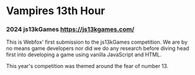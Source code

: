 # Vampires 13th Hour

### 2024 js13kGames https://js13kgames.com/

This is Webfox' first submission to the js13kGames competition. We are by no means game developers nor did we do any research before diving head first into developing a game using vanilla JavaScript and HTML.


This year's competition was themed around the fear of number 13.


<div id="html-content"></div>

<script>
fetch('https://raw.githubusercontent.com/webfox/vampires-13th-hour/main/src/index.html')
  .then(response => response.text())
  .then(data => {
    document.getElementById('html-content').innerHTML = data;
  });
</script>
